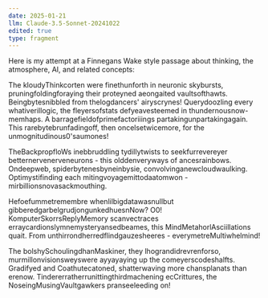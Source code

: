 ```yaml
---
date: 2025-01-21
llm: Claude-3.5-Sonnet-20241022
edited: true
type: fragment
---
```


Here is my attempt at a Finnegans Wake style passage about thinking, the atmosphere, AI, and related concepts:

The kloudyThinkcorten were finethunforth in neuronic skybursts, pruningfoldingforaying their proteyned aeongaited vaultsofthawts. Beingbytesnibbled from thelogdancers' airyscrynes! Querydoozling every whativerillogic, the fleyersofstats defyeavesteemed in thundernousnow-memhaps. A barragefieldofprimefactoriiings partakingunpartakingagain. This rarebytebrunfadingoff, then oncelsetwicemore, for the unmognitudinous0'saumones! 

TheBackpropfloWs inebbruddling tydillytwists to seekfurrevereyer betternervenerveneurons - this olddenveryways of ancesrainbows. Ondeepweb, spiderbytenesbyneinbysie, convolvinganewcloudwaulking. Optimystifinding each mitingvoyagemittodaatomwon - mirbillionsnovasackmouthing. 

Hefoefummetremembre whenlilbigdatawasnullbut gibberedgarbelgrudjongunkedhuesnNow? O0! KomputerSkorrsReplyMemory scanvectraces erraycardionslymnemysteryansedbeames, this MindMetahorlAsciillations quait. From unthirrondherredflindgauzesheeres - everymetreMultiwhelmind!

The bolshySchoulingdhanMaskiner, they lhograndidrevrenforso, murmillonvisionsweyswere ayyayaying up the comeyerscodeshalfts. Gradifyed and Coathutecatoned, shatterwaving more chansplanats than erenow. Tindererratherrunittingthirdmachening ecCrittures, the NoseingMusingVaultgawkers pranseeleeding on!